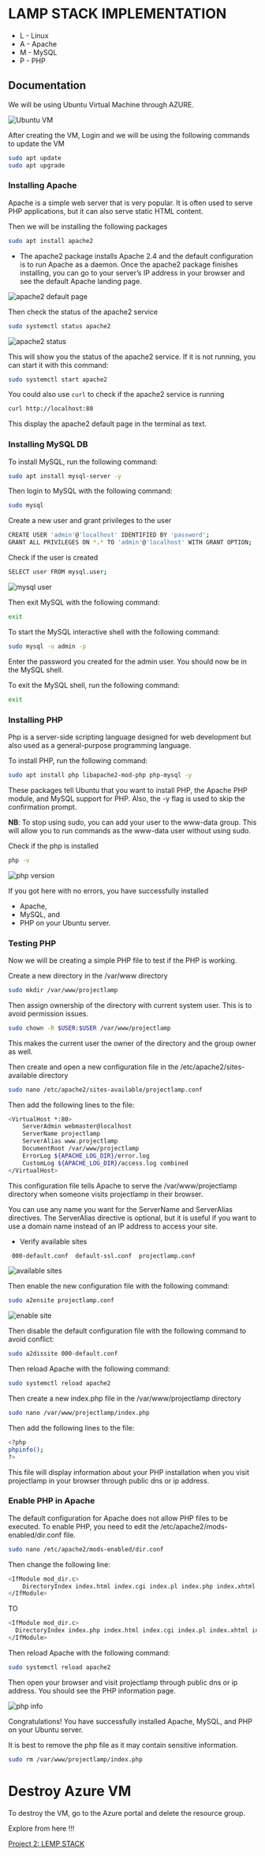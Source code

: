 # LAMP STACK IMPLEMENTATION

- L - Linux
- A - Apache
- M - MySQL
- P - PHP

## Documentation

We will be using Ubuntu Virtual Machine through AZURE.

![Ubuntu VM](./images/vm.png)

After creating the VM, Login and we will be using the following commands to update the VM

```bash
sudo apt update
sudo apt upgrade
```

### Installing Apache

Apache is a simple web server that is very popular. It is often used to serve PHP applications, but it can also serve static HTML content.

Then we will be installing the following packages

```bash
sudo apt install apache2
```

* The apache2 package installs Apache 2.4 and the default configuration is to run Apache as a daemon. Once the apache2 package finishes installing, you can go to your server’s IP address in your browser and see the default Apache landing page.

![apache2 default page](./images/apache-homepage.png)

Then check the status of the apache2 service

```bash
sudo systemctl status apache2
```

![apache2 status](./images/apache-status.png)

This will show you the status of the apache2 service. If it is not running, you can start it with this command:

```bash
sudo systemctl start apache2
```
You could also use `curl` to check if the apache2 service is running

```bash
curl http://localhost:80
```

This display the apache2 default page in the terminal as text.

### Installing MySQL DB

To install MySQL, run the following command:

```bash
sudo apt install mysql-server -y
```

Then login to MySQL with the following command:

```bash
sudo mysql
```

Create a new user and grant privileges to the user

```bash
CREATE USER 'admin'@'localhost' IDENTIFIED BY 'password';
GRANT ALL PRIVILEGES ON *.* TO 'admin'@'localhost' WITH GRANT OPTION;
```

Check if the user is created

```bash
SELECT user FROM mysql.user;
```

![mysql user](./images/user-admni.png)

Then exit MySQL with the following command:

```bash
exit
```

To start the MySQL interactive shell with the following command:

```bash
sudo mysql -u admin -p
```

Enter the password you created for the admin user. You should now be in the MySQL shell.

To exit the MySQL shell, run the following command:

```bash
exit
```

### Installing PHP

Php is a server-side scripting language designed for web development but also used as a general-purpose programming language.

To install PHP, run the following command:

```bash
sudo apt install php libapache2-mod-php php-mysql -y
```
These packages tell Ubuntu that you want to install PHP, the Apache PHP module, and MySQL support for PHP. Also, the -y flag is used to skip the confirmation prompt.

**NB**: To stop using sudo, you can add your user to the www-data group. This will allow you to run commands as the www-data user without using sudo.

Check if the php is installed

```bash
php -v
```
![php version](./images/php.png)

If you got here with no errors, you have successfully installed 
- Apache, 
- MySQL, and 
- PHP on your Ubuntu server.

### Testing PHP

Now we will be creating a simple PHP file to test if the PHP is working.

Create a new directory in the /var/www directory

```bash
sudo mkdir /var/www/projectlamp
```

Then assign ownership of the directory with current system user. This is to avoid permission issues.


```bash
sudo chown -R $USER:$USER /var/www/projectlamp
```

This makes the current user the owner of the directory and the group owner as well.

Then create and open a new configuration file in the /etc/apache2/sites-available directory

```bash
sudo nano /etc/apache2/sites-available/projectlamp.conf
```

Then add the following lines to the file:

```bash
<VirtualHost *:80>
    ServerAdmin webmaster@localhost
    ServerName projectlamp
    ServerAlias www.projectlamp
    DocumentRoot /var/www/projectlamp
    ErrorLog ${APACHE_LOG_DIR}/error.log
    CustomLog ${APACHE_LOG_DIR}/access.log combined
</VirtualHost>
```
This configuration file tells Apache to serve the /var/www/projectlamp directory when someone visits projectlamp in their browser.

You can use any name you want for the ServerName and ServerAlias directives. The ServerAlias directive is optional, but it is useful if you want to use a domain name instead of an IP address to access your site.

- Verify available sites

```bash
 000-default.conf  default-ssl.conf  projectlamp.conf
```

![available sites](./images/available-sites.png)

Then enable the new configuration file with the following command:

```bash
sudo a2ensite projectlamp.conf
```

![enable site](./images/activate-conf.png)

Then disable the default configuration file with the following command to avoid conflict:

```bash
sudo a2dissite 000-default.conf
```

Then reload Apache with the following command:

```bash
sudo systemctl reload apache2
```

Then create a new index.php file in the /var/www/projectlamp directory

```bash
sudo nano /var/www/projectlamp/index.php
```

Then add the following lines to the file:

```bash
<?php
phpinfo();
?>
```

This file will display information about your PHP installation when you visit projectlamp in your browser through public dns or ip address.

### Enable PHP in Apache

The default configuration for Apache does not allow PHP files to be executed. To enable PHP, you need to edit the /etc/apache2/mods-enabled/dir.conf file.

```bash
sudo nano /etc/apache2/mods-enabled/dir.conf
```

Then change the following line:

```bash
<IfModule mod_dir.c>
    DirectoryIndex index.html index.cgi index.pl index.php index.xhtml index.htm
</IfModule>
```
TO
  
  ```bash
<IfModule mod_dir.c>
    DirectoryIndex index.php index.html index.cgi index.pl index.xhtml index.htm
</IfModule>
```

Then reload Apache with the following command:

```bash
sudo systemctl reload apache2
```

Then open your browser and visit projectlamp through public dns or ip address. You should see the PHP information page.

![php info](./images/php-info.png)

Congratulations! You have successfully installed Apache, MySQL, and PHP on your Ubuntu server.

It is best to remove the php file as it may contain sensitive information.

```bash
sudo rm /var/www/projectlamp/index.php
```

# Destroy Azure VM

To destroy the VM, go to the Azure portal and delete the resource group.

Explore from here !!!


[Project 2: LEMP STACK](../project-02/README.md/)


